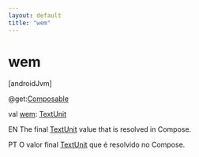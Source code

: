 ```yaml
---
layout: default
title: "wem"
---
```


# wem

[androidJvm]

@get:[Composable](https://developer.android.com/reference/kotlin/androidx/compose/runtime/Composable.html)

val [wem](wem.md): [TextUnit](https://developer.android.com/reference/kotlin/androidx/compose/ui/unit/TextUnit.html)

EN The final [TextUnit](https://developer.android.com/reference/kotlin/androidx/compose/ui/unit/TextUnit.html) value that is resolved in Compose.

PT O valor final [TextUnit](https://developer.android.com/reference/kotlin/androidx/compose/ui/unit/TextUnit.html) que é resolvido no Compose.